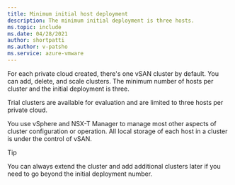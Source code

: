 ```yaml
---
title: Minimum initial host deployment 
description: The minimum initial deployment is three hosts. 
ms.topic: include
ms.date: 04/28/2021
author: shortpatti
ms.author: v-patsho
ms.service: azure-vmware
---
```


<!-- Used in plan-private-cloud-deployment.md and concepts-private-clouds-clusters.md -->

For each private cloud created, there's one vSAN cluster by default. You can add, delete, and scale clusters.  The minimum number of hosts per cluster and the initial deployment is three. 

Trial clusters are available for evaluation and are limited to three hosts per private cloud.

You use vSphere and NSX-T Manager to manage most other aspects of cluster configuration or operation. All local storage of each host in a cluster is under the control of vSAN.

>[!TIP]
>You can always extend the cluster and add additional clusters later if you need to go beyond the initial deployment number.
